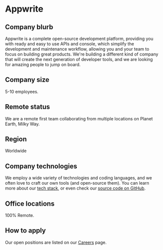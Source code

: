 # Appwrite

## Company blurb

Appwrite is a complete open-source development platform, providing you with ready and easy to use APIs and console, which simplify the development and maintenance workflow, allowing you and your team to focus on building great products. We're building a different kind of company that will create the next generation of developer tools, and we are looking for amazing people to jump on board.

## Company size

5-10 employees.

## Remote status

We are a remote first team collaborating from multiple locations on Planet Earth, Milky Way.

## Region

Worldwide

## Company technologies

We employ a wide variety of technologies and coding languages, and we often love to craft our own tools (and open-source them). You can learn more about our [tech stack](https://stackshare.io/appwrite), or even check our [source code on GitHub](https://github.com/appwrite).

## Office locations

100% Remote.

## How to apply

Our open positions are listed on our [Careers](https://appwrite.io/company/careers) page.

